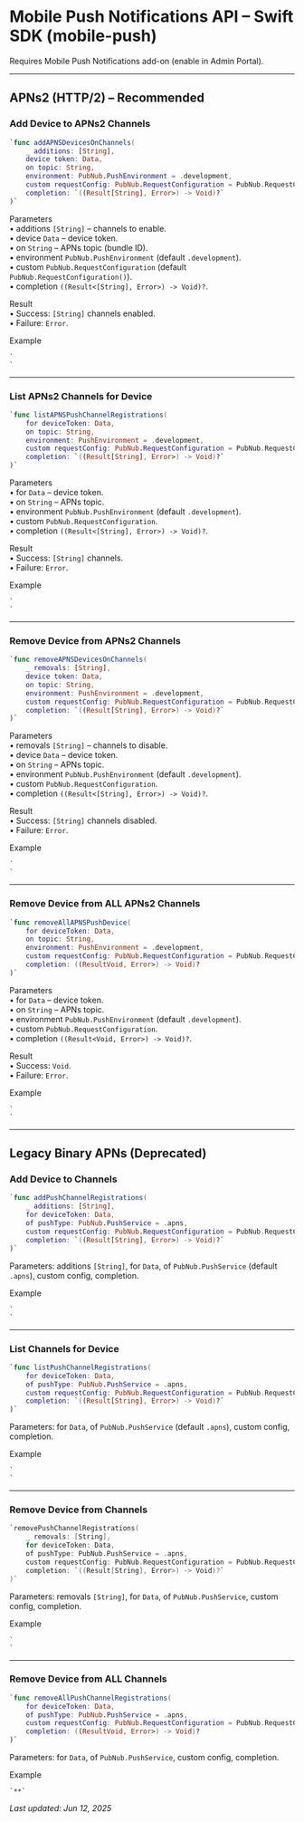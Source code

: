 # Mobile Push Notifications API – Swift SDK (mobile-push)

Requires Mobile Push Notifications add-on (enable in Admin Portal).

---

## APNs2 (HTTP/2) – Recommended

### Add Device to APNs2 Channels
```swift
`func addAPNSDevicesOnChannels(  
    _ additions: [String],  
    device token: Data,  
    on topic: String,  
    environment: PubNub.PushEnvironment = .development,  
    custom requestConfig: PubNub.RequestConfiguration = PubNub.RequestConfiguration(),  
    completion: `((Result[String], Error>) -> Void)?`  
)`  
```
Parameters  
• additions `[String]` – channels to enable.  
• device `Data` – device token.  
• on `String` – APNs topic (bundle ID).  
• environment `PubNub.PushEnvironment` (default `.development`).  
• custom `PubNub.RequestConfiguration` (default `PubNub.RequestConfiguration()`).  
• completion `((Result<[String], Error>) -> Void)?`.

Result  
• Success: `[String]` channels enabled.  
• Failure: `Error`.

Example
```
`  
`
```

---

### List APNs2 Channels for Device
```swift
`func listAPNSPushChannelRegistrations(  
    for deviceToken: Data,  
    on topic: String,  
    environment: PushEnvironment = .development,  
    custom requestConfig: PubNub.RequestConfiguration = PubNub.RequestConfiguration(),  
    completion: `((Result[String], Error>) -> Void)?`  
)`  
```
Parameters  
• for `Data` – device token.  
• on `String` – APNs topic.  
• environment `PubNub.PushEnvironment` (default `.development`).  
• custom `PubNub.RequestConfiguration`.  
• completion `((Result<[String], Error>) -> Void)?`.

Result  
• Success: `[String]` channels.  
• Failure: `Error`.

Example
```
`  
`
```

---

### Remove Device from APNs2 Channels
```swift
`func removeAPNSDevicesOnChannels(  
    _ removals: [String],  
    device token: Data,  
    on topic: String,  
    environment: PushEnvironment = .development,  
    custom requestConfig: PubNub.RequestConfiguration = PubNub.RequestConfiguration(),  
    completion: `((Result[String], Error>) -> Void)?`  
)`  
```
Parameters  
• removals `[String]` – channels to disable.  
• device `Data` – device token.  
• on `String` – APNs topic.  
• environment `PubNub.PushEnvironment` (default `.development`).  
• custom `PubNub.RequestConfiguration`.  
• completion `((Result<[String], Error>) -> Void)?`.

Result  
• Success: `[String]` channels disabled.  
• Failure: `Error`.

Example
```
`  
`
```

---

### Remove Device from ALL APNs2 Channels
```swift
`func removeAllAPNSPushDevice(  
    for deviceToken: Data,  
    on topic: String,  
    environment: PushEnvironment = .development,  
    custom requestConfig: PubNub.RequestConfiguration = PubNub.RequestConfiguration(),  
    completion: ((ResultVoid, Error>) -> Void)?  
)`  
```
Parameters  
• for `Data` – device token.  
• on `String` – APNs topic.  
• environment `PubNub.PushEnvironment` (default `.development`).  
• custom `PubNub.RequestConfiguration`.  
• completion `((Result<Void, Error>) -> Void)?`.

Result  
• Success: `Void`.  
• Failure: `Error`.

Example
```
`  
`
```

---

## Legacy Binary APNs (Deprecated)

### Add Device to Channels
```swift
`func addPushChannelRegistrations(  
    _ additions: [String],  
    for deviceToken: Data,  
    of pushType: PubNub.PushService = .apns,  
    custom requestConfig: PubNub.RequestConfiguration = PubNub.RequestConfiguration(),  
    completion: `((Result[String], Error>) -> Void)?`  
)`  
```
Parameters: additions `[String]`, for `Data`, of `PubNub.PushService` (default `.apns`), custom config, completion.

Example
```
`  
`
```

---

### List Channels for Device
```swift
`func listPushChannelRegistrations(  
    for deviceToken: Data,  
    of pushType: PubNub.PushService = .apns,  
    custom requestConfig: PubNub.RequestConfiguration = PubNub.RequestConfiguration(),  
    completion: `((Result[String], Error>) -> Void)?`  
)`  
```
Parameters: for `Data`, of `PubNub.PushService` (default `.apns`), custom config, completion.

Example
```
`  
`
```

---

### Remove Device from Channels
```swift
`removePushChannelRegistrations(  
    _ removals: [String],  
    for deviceToken: Data,  
    of pushType: PubNub.PushService = .apns,  
    custom requestConfig: PubNub.RequestConfiguration = PubNub.RequestConfiguration(),  
    completion: `((Result[String], Error>) -> Void)?`  
)`  
```
Parameters: removals `[String]`, for `Data`, of `PubNub.PushService`, custom config, completion.

Example
```
`  
`
```

---

### Remove Device from ALL Channels
```swift
`func removeAllPushChannelRegistrations(  
    for deviceToken: Data,  
    of pushType: PubNub.PushService = .apns,  
    custom requestConfig: PubNub.RequestConfiguration = PubNub.RequestConfiguration(),  
    completion: ((ResultVoid, Error>) -> Void)?  
)`  
```
Parameters: for `Data`, of `PubNub.PushService`, custom config, completion.

Example
```
`**`
```

_Last updated: Jun 12, 2025_